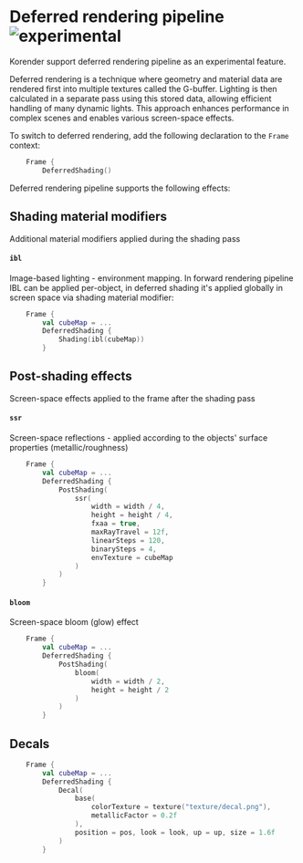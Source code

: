 # Deferred rendering pipeline ![experimental](https://img.shields.io/badge/experimental-BA4040)

Korender support deferred rendering pipeline as an experimental feature.

Deferred rendering is a technique where geometry and material data are rendered first into multiple textures called the G-buffer.
Lighting is then calculated in a separate pass using this stored data, allowing efficient handling of many dynamic lights.
This approach enhances performance in complex scenes and enables various screen-space effects.

To switch to deferred rendering, add the following declaration to the `Frame` context:

````kotlin
    Frame { 
        DeferredShading()
````

Deferred rendering pipeline supports the following effects:

## Shading material modifiers

Additional material modifiers applied during the shading pass

#### `ibl`

Image-based lighting - environment mapping. In forward rendering pipeline IBL can be applied per-object, in deferred shading it's applied globally in screen space via shading material modifier:

````kotlin
    Frame {
        val cubeMap = ...
        DeferredShading {
            Shading(ibl(cubeMap))
        }
````

## Post-shading effects

Screen-space effects applied to the frame after the shading pass

####  `ssr`

Screen-space reflections - applied according to the objects' surface properties (metallic/roughness)

````kotlin
    Frame {
        val cubeMap = ...
        DeferredShading {
            PostShading(
                ssr(
                    width = width / 4,
                    height = height / 4,
                    fxaa = true,
                    maxRayTravel = 12f,
                    linearSteps = 120,
                    binarySteps = 4,
                    envTexture = cubeMap
                )
            )
        }
````

####  `bloom`

Screen-space bloom (glow) effect

````kotlin
    Frame {
        val cubeMap = ...
        DeferredShading {
            PostShading(
                bloom(
                    width = width / 2,
                    height = height / 2
                )
            )
        }
````

## Decals

````kotlin
    Frame {
        val cubeMap = ...
        DeferredShading {
            Decal(
                base(
                    colorTexture = texture("texture/decal.png"),
                    metallicFactor = 0.2f
                ),
                position = pos, look = look, up = up, size = 1.6f
            )
        }
````
